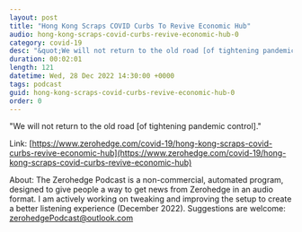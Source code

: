 ```yaml
---
layout: post
title: "Hong Kong Scraps COVID Curbs To Revive Economic Hub"
audio: hong-kong-scraps-covid-curbs-revive-economic-hub-0
category: covid-19
desc: "&quot;We will not return to the old road [of tightening pandemic control].&quot; "
duration: 00:02:01
length: 121
datetime: Wed, 28 Dec 2022 14:30:00 +0000
tags: podcast
guid: hong-kong-scraps-covid-curbs-revive-economic-hub-0
order: 0
---
```

&quot;We will not return to the old road [of tightening pandemic control].&quot; 

Link: [https://www.zerohedge.com/covid-19/hong-kong-scraps-covid-curbs-revive-economic-hub](https://www.zerohedge.com/covid-19/hong-kong-scraps-covid-curbs-revive-economic-hub)

About: The Zerohedge Podcast is a non-commercial, automated program, designed to give people a way to get news from Zerohedge in an audio format.  I am actively working on tweaking and improving the setup to create a better listening experience (December 2022).  Suggestions are welcome: [zerohedgePodcast@outlook.com](mailto:zerohedgePodcast@outlook.com)